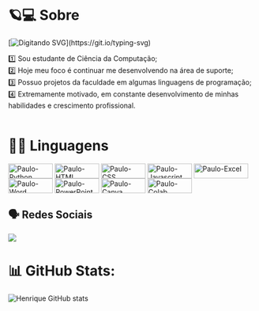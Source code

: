 # 🪐💻 Sobre
[![ Digitando SVG ](https://readme-typing-svg.herokuapp.com/?color=FFFFFF&size=30¢er=true&vCenter=true&width=1000&lines=Olá,+meu+nome+é+Paulo+Henrique.)](https://git.io/typing-svg)

:one:  Sou estudante de Ciência da Computação;<br/>
:two:  Hoje meu foco é continuar me desenvolvendo na área de suporte;<br/>
:three:  Possuo projetos da faculdade em algumas linguagens de programação;<br/>
:four:  Extremamente motivado, em constante desenvolvimento de minhas habilidades e crescimento profissional.</a><br/><br>

  # 👨‍💻 Linguagens
 <div>
  <img align="center" alt="Paulo-Python" height="30" width="90" src="https://img.shields.io/badge/Python-14354C?style=for-the-badge&logo=python&logoColor=white">
   <img align="center" alt="Paulo-HTML" height="30" width="90" src="https://img.shields.io/badge/HTML-239120?style=for-the-badge&logo=html5&logoColor=white">
  <img align="center" alt="Paulo-CSS" height="30" width="90" src="https://img.shields.io/badge/CSS-239120?&style=for-the-badge&logo=css3&logoColor=white">
  <img align="center" alt="Paulo-Javascript" height="30" width="90" src="https://img.shields.io/badge/JavaScript-323330?style=for-the-badge&logo=javascript&logoColor=F7DF1E">
  <img align="center" alt="Paulo-Excel" height="30" width="110" src="https://img.shields.io/badge/Microsoft_Excel-217346?style=for-the-badge&logo=microsoft-excel&logoColor=white">
  <img align="center" alt="Paulo-Word" height="30" width="90" src="https://img.shields.io/badge/Microsoft_Word-2B579A?style=for-the-badge&logo=microsoft-word&logoColor=white">
  <img align="center" alt="Paulo-PowerPoint" height="30" width="90" src="https://img.shields.io/badge/Microsoft_PowerPoint-B7472A?style=for-the-badge&logo=microsoft-powerpoint&logoColor=white">
  <img align="center" alt="Paulo-Canva" height="30" width="90" src="https://img.shields.io/badge/Canva-%2300C4CC.svg?&style=for-the-badge&logo=Canva&logoColor=white">
  <img align="center" alt="Paulo-Colab" height="30" width="90" src="https://img.shields.io/badge/Colab-F9AB00?style=for-the-badge&logo=googlecolab&color=525252">
</div>

## 🗣 Redes Sociais

<div> 
  <a href="https://www.linkedin.com/in/paulofronthenrique/" target="_blank"><img src="https://img.shields.io/badge/-LinkedIn-%230077B5?style=for-the-badge&logo=linkedin&logoColor=white" target="_blank"></a> 
</div>

# 📊 GitHub Stats:

![Henrique GitHub stats](https://github-readme-stats.vercel.app/api?username=PaulofrontHenrique&show_icons=true&theme=transparent)
